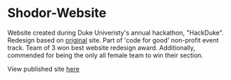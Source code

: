 # Shodor-Website
Website created during Duke Univeristy's annual hackathon, "HackDuke". Redesign based on [original](http://www.shodor.org) site. Part of 'code for good' non-profit event track. Team of 3 won best website redesign award. Additionally, commended for being the only all female team to win their section.

View published site [here](https://sites.google.com/view/shodor/home)
